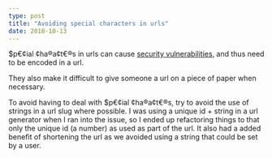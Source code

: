 ```yaml
---
type: post
title: "Avoiding special characters in urls"
date: 2018-10-13
---
```


$p€¢ial ¢ha®a¢t€®s in urls can cause [security vulnerabilities](https://perishablepress.com/stop-using-unsafe-characters-in-urls/), and thus need to be encoded in a url. 

They also make it difficult to give someone a url on a piece of paper when necessary.

To avoid having to deal with $p€¢ial ¢ha®a¢t€®s,
try to avoid the use of strings in a url slug where possible.
I was using a unique id + string in a url generator when I ran into the issue,
so I ended up refactoring things to that only the unique id (a number) as used as part of the url.
It also had a added benefit of shortening the url as we avoided using a string
that could be set by a user.

